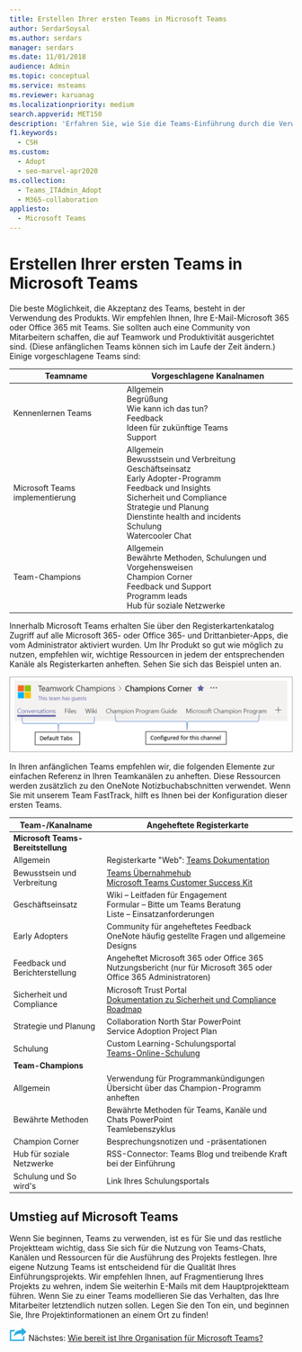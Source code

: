 ```yaml
---
title: Erstellen Ihrer ersten Teams in Microsoft Teams
author: SerdarSoysal
ms.author: serdars
manager: serdars
ms.date: 11/01/2018
audience: Admin
ms.topic: conceptual
ms.service: msteams
ms.reviewer: karuanag
ms.localizationpriority: medium
search.appverid: MET150
description: 'Erfahren Sie, wie Sie die Teams-Einführung durch die Verwaltung Ihrer Microsoft 365- oder Office 365-Bereitstellung mit Teams sowie durch Anheften wichtiger Ressourcen als Registerkarten in den entsprechenden Kanälen erreichen.'
f1.keywords:
  - CSH
ms.custom:
  - Adopt
  - seo-marvel-apr2020
ms.collection:
  - Teams_ITAdmin_Adopt
  - M365-collaboration
appliesto:
  - Microsoft Teams
---
```


# <a name="create-your-first-teams-in-microsoft-teams"></a>Erstellen Ihrer ersten Teams in Microsoft Teams

Die beste Möglichkeit, die Akzeptanz des Teams, besteht in der Verwendung des Produkts. Wir empfehlen Ihnen, Ihre E-Mail-Microsoft 365 oder Office 365 mit Teams. Sie sollten auch eine Community von Mitarbeitern schaffen, die auf Teamwork und Produktivität ausgerichtet sind. (Diese anfänglichen Teams können sich im Laufe der Zeit ändern.) Einige vorgeschlagene Teams sind:

| Teamname | Vorgeschlagene Kanalnamen |
| --------- | ---------------------- |
| Kennenlernen Teams | Allgemein</br> Begrüßung</br> Wie kann ich das tun?</br>Feedback </br> Ideen für zukünftige Teams </br> Support |
| Microsoft Teams implementierung | Allgemein <br/> Bewusstsein und Verbreitung <br/> Geschäftseinsatz <br/> Early Adopter-Programm <br/> Feedback und Insights <br/> Sicherheit und Compliance <br/> Strategie und Planung <br/> Dienstinte health and incidents <br/> Schulung <br/> Watercooler Chat |
| Team-Champions | Allgemein <br/> Bewährte Methoden, Schulungen und Vorgehensweisen <br/> Champion Corner <br/> Feedback und Support <br/> Programm leads <br/> Hub für soziale Netzwerke |

Innerhalb Microsoft Teams erhalten Sie über den Registerkartenkatalog Zugriff auf alle Microsoft 365- oder Office 365- und Drittanbieter-Apps, die vom Administrator aktiviert wurden.[](/microsoftteams/platform/concepts/tabs/tabs-overview) Um Ihr Produkt so gut wie möglich zu nutzen, empfehlen wir, wichtige Ressourcen in jedem der entsprechenden Kanäle als Registerkarten anheften. Sehen Sie sich das Beispiel unten an.

![Screenshot mit Standardregisterkarten und benutzerdefinierten Registerkarten.](media/teams-adoption-tab-example.png)

In Ihren anfänglichen Teams empfehlen wir, die folgenden Elemente zur einfachen Referenz in Ihren Teamkanälen zu anheften. Diese Ressourcen werden zusätzlich zu den OneNote Notizbuchabschnitten verwendet. Wenn Sie mit unserem Team FastTrack, hilft es Ihnen bei der Konfiguration dieser ersten Teams. 

|Team-/Kanalname | Angeheftete Registerkarte |
|----------------- | ---------- |
| **Microsoft Teams-Bereitstellung** ||
| Allgemein | Registerkarte "Web": [Teams Dokumentation](./index.yml) |
| Bewusstsein und Verbreitung | [Teams Übernahmehub](https://aka.ms/DriveTeamsAdoption)<br/>[Microsoft Teams Customer Success Kit](https://aka.ms/TeamsCustomerSuccess)|
| Geschäftseinsatz | Wiki – Leitfaden für Engagement<br/>Formular – Bitte um Teams Beratung<br/>Liste – Einsatzanforderungen |
|Early Adopters | Community für angeheftetes Feedback <br/> OneNote häufig gestellte Fragen und allgemeine Designs |
| Feedback und Berichterstellung | Angeheftet Microsoft 365 oder Office 365 Nutzungsbericht (nur für Microsoft 365 oder Office 365 Administratoren) |
| Sicherheit und Compliance | Microsoft Trust Portal <br/> [Dokumentation zu Sicherheit und Compliance](/office365/securitycompliance/index)<br/> [Roadmap](/office365/securitycompliance/security-roadmap) |
| Strategie und Planung | Collaboration North Star PowerPoint <br/> Service Adoption Project Plan |
| Schulung | Custom Learning-Schulungsportal <br/> [Teams-Online-Schulung](https://aka.ms/TeamsTraining) |
| **Team-Champions**|  |
| Allgemein | Verwendung für Programmankündigungen <br/> Übersicht über das Champion-Programm anheften |
| Bewährte Methoden | Bewährte Methoden für Teams, Kanäle und Chats PowerPoint <br/> Teamlebenszyklus |
| Champion Corner | Besprechungsnotizen und -präsentationen |
| Hub für soziale Netzwerke | RSS-Connector: Teams Blog und treibende Kraft bei der Einführung |
| Schulung und So wird's | Link Ihres Schulungsportals |

## <a name="making-the-switch-to-microsoft-teams"></a>Umstieg auf Microsoft Teams

Wenn Sie beginnen, Teams zu verwenden, ist es für Sie und das restliche Projektteam wichtig, dass Sie sich für die Nutzung von Teams-Chats, Kanälen und Ressourcen für die Ausführung des Projekts festlegen. Ihre eigene Nutzung Teams ist entscheidend für die Qualität Ihres Einführungsprojekts. Wir empfehlen Ihnen, auf Fragmentierung Ihres Projekts zu wehren, indem Sie weiterhin E-Mails mit dem Hauptprojektteam führen. Wenn Sie zu einer Teams modellieren Sie das Verhalten, das Ihre Mitarbeiter letztendlich nutzen sollen. Legen Sie den Ton ein, und beginnen Sie, Ihre Projektinformationen an einem Ort zu finden!  

![Ein Symbol, das den nächsten Schritt darstellt.](media/teams-adoption-next-icon.png) Nächstes: [Wie bereit ist Ihre Organisation für Microsoft Teams?](teams-adoption-assess-readiness.md)
